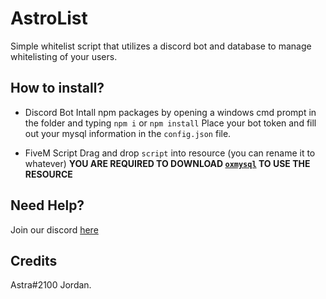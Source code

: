 # AstroList

Simple whitelist script that utilizes a discord bot and database to manage whitelisting of your users.

## How to install?

- Discord Bot
Intall npm packages by opening a windows cmd prompt in the folder and typing `npm i` or `npm install`
Place your bot token and fill out your mysql information in the `config.json` file.

- FiveM Script
Drag and drop `script` into resource (you can rename it to whatever)
**YOU ARE REQUIRED TO DOWNLOAD [`oxmysql`](https://github.com/overextended/oxmysql) TO USE THE RESOURCE**

## Need Help?
Join our discord [here](https://discord.gg/DUVx2wHTV8)

## Credits
Astra#2100 Jordan.
